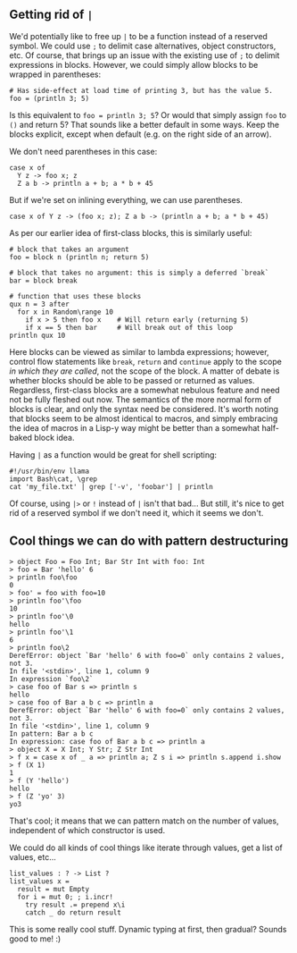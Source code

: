 ## Getting rid of `|`

We'd potentially like to free up `|` to be a function instead of a reserved symbol. We could use `;` to delimit case alternatives, object constructors, etc. Of course, that brings up an issue with the existing use of `;` to delimit expressions in blocks. However, we could simply allow blocks to be wrapped in parentheses:

```
# Has side-effect at load time of printing 3, but has the value 5.
foo = (println 3; 5)
```

Is this equivalent to `foo = println 3; 5`? Or would that simply assign `foo` to `()` and return 5? That sounds like a better default in some ways. Keep the blocks explicit, except when default (e.g. on the right side of an arrow). 

We don't need parentheses in this case:
```
case x of 
  Y z -> foo x; z
  Z a b -> println a + b; a * b + 45
```

But if we're set on inlining everything, we can use parentheses.
```
case x of Y z -> (foo x; z); Z a b -> (println a + b; a * b + 45)
```

As per our earlier idea of first-class blocks, this is similarly useful:

```
# block that takes an argument
foo = block n (println n; return 5)

# block that takes no argument: this is simply a deferred `break`
bar = block break

# function that uses these blocks
qux n = 3 after
  for x in Random\range 10
    if x > 5 then foo x    # Will return early (returning 5)
    if x == 5 then bar     # Will break out of this loop
println qux 10
```

Here blocks can be viewed as similar to lambda expressions; however, control flow statements like `break`, `return` and `continue` apply to the scope *in which they are called*, not the scope of the block. A matter of debate is whether blocks should be able to be passed or returned as values. Regardless, first-class blocks are a somewhat nebulous feature and need not be fully fleshed out now. The semantics of the more normal form of blocks is clear, and only the syntax need be considered. It's worth noting that blocks seem to be almost identical to macros, and simply embracing the idea of macros in a Lisp-y way might be better than a somewhat half-baked block idea.

Having `|` as a function would be great for shell scripting:

```
#!/usr/bin/env llama
import Bash\cat, \grep
cat 'my_file.txt' | grep ['-v', 'foobar'] | println
```

Of course, using `|>` or `!` instead of `|` isn't that bad... But still, it's nice to get rid of a reserved symbol if we don't need it, which it seems we don't.

## Cool things we can do with pattern destructuring

```
> object Foo = Foo Int; Bar Str Int with foo: Int
> foo = Bar 'hello' 6
> println foo\foo
0
> foo' = foo with foo=10
> println foo'\foo
10
> println foo'\0
hello
> println foo'\1
6
> println foo\2
DerefError: object `Bar 'hello' 6 with foo=0` only contains 2 values, not 3.
In file '<stdin>', line 1, column 9
In expression `foo\2`
> case foo of Bar s => println s
hello
> case foo of Bar a b c => println a
DerefError: object `Bar 'hello' 6 with foo=0` only contains 2 values, not 3.
In file '<stdin>', line 1, column 9
In pattern: Bar a b c
In expression: case foo of Bar a b c => println a
> object X = X Int; Y Str; Z Str Int
> f x = case x of _ a => println a; Z s i => println s.append i.show
> f (X 1)
1
> f (Y 'hello')
hello
> f (Z 'yo' 3)
yo3
```

That's cool; it means that we can pattern match on the number of values, independent of which constructor is used.

We could do all kinds of cool things like iterate through values, get a list of values, etc...

```
list_values : ? -> List ?
list_values x = 
  result = mut Empty
  for i = mut 0; ; i.incr!
    try result .= prepend x\i
    catch _ do return result
```

This is some really cool stuff. Dynamic typing at first, then gradual? Sounds good to me! :)
